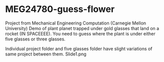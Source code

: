 # MEG24780-guess-flower
Project from Mechanical Engineering Computation (Carnegie Mellon University)
Demo of plant planet trapped under gold glasses that land on a rocket (IN SPACEEEE). You need to guess where the plant is under either five glasses or three glasses.

Individual project folder and five glasses folder have slight variations of same project between them.
Slide1.png
